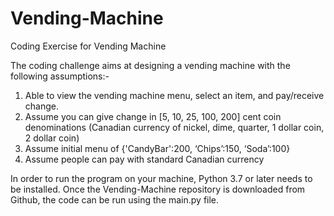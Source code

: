 # Vending-Machine
Coding Exercise for Vending Machine


The coding challenge aims at designing a vending machine with the following assumptions:-
1. Able to view the vending machine menu, select an item, and pay/receive change.
2. Assume you can give change in [5, 10, 25, 100, 200] cent coin denominations (Canadian currency of nickel, dime, quarter, 1 dollar coin, 2 dollar coin)
3. Assume initial menu of {'CandyBar':200, ‘Chips’:150, ‘Soda’:100}
4. Assume people can pay with standard Canadian currency

In order to run the program on your machine, Python 3.7 or later needs to be installed. Once the Vending-Machine repository is downloaded from Github, the code can be run using the main.py file. 
